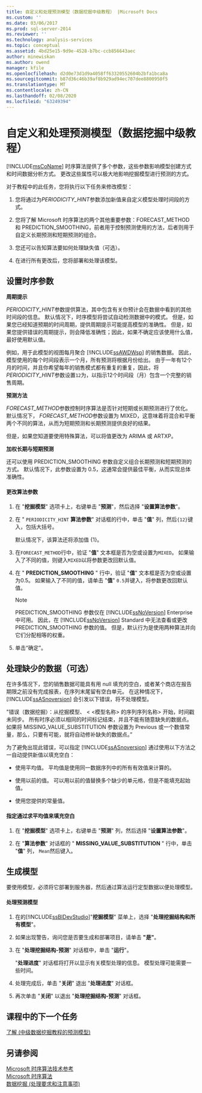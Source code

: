 ```yaml
---
title: 自定义和处理预测模型（数据挖掘中级教程） |Microsoft Docs
ms.custom: ''
ms.date: 03/06/2017
ms.prod: sql-server-2014
ms.reviewer: ''
ms.technology: analysis-services
ms.topic: conceptual
ms.assetid: 4bd25e15-9d9e-4528-b7bc-ccb856643aec
author: minewiskan
ms.author: owend
manager: kfile
ms.openlocfilehash: d2d0e73d1d9a4058ff63320552604b2bfa1bca8a
ms.sourcegitcommit: b87d36c46b39af8b929ad94ec707dee8800950f5
ms.translationtype: MT
ms.contentlocale: zh-CN
ms.lasthandoff: 02/08/2020
ms.locfileid: "63249394"
---
```

# <a name="customizing-and-processing-the-forecasting-model-intermediate-data-mining-tutorial"></a>自定义和处理预测模型（数据挖掘中级教程）
  
  [!INCLUDE[msCoName](../includes/msconame-md.md)] 时序算法提供了多个参数，这些参数影响模型创建方式和时间数据分析方式。 更改这些属性可以极大地影响挖掘模型进行预测的方式。  
  
 对于教程中的此任务，您将执行以下任务来修改模型：  
  
1.  您将通过为*PERIODICITY_HINT*参数添加新值来自定义模型处理时间段的方式。  
  
2.  您将了解 Microsoft 时序算法的两个其他重要参数：FORECAST_METHOD 和 PREDICTION_SMOOTHING，前者用于控制预测使用的方法，后者则用于自定义长期预测和短期预测的组合。  
  
3.  您还可以告知算法要如何处理缺失值（可选）。  
  
4.  在进行所有更改后，您将部署和处理该模型。  
  
## <a name="setting-time-series-parameters"></a>设置时序参数  
 **周期提示**  
  
 *PERIODICITY_HINT*参数提供算法，其中包含有关你预计会在数据中看到的其他时间段的信息。 默认情况下，时序模型将尝试自动检测数据中的模式。 但是，如果您已经知道预期的时间周期，提供周期提示可能提高模型的准确性。 但是，如果您提供错误的周期提示，则会降低准确性；因此，如果不确定应该使用什么值，最好使用默认值。  
  
 例如，用于此模型的视图每月聚合 [!INCLUDE[ssAWDWsp](../includes/ssawdwsp-md.md)] 的销售数据。 因此，模型使用的每个时间段表示一个月，所有预测将根据月份给出。 由于一年有12个月的时间，并且你希望每年的销售模式都有重复的重复，因此，将*PERIODICITY_HINT*参数设置`12`为，以指示12个时间段（月）包含一个完整的销售周期。  
  
 **预测方法**  
  
 *FORECAST_METHOD*参数控制时序算法是否针对短期或长期预测进行了优化。 默认情况下， *FORECAST_METHOD*参数设置为 MIXED，这意味着将混合和平衡两个不同的算法，从而为短期预测和长期预测提供良好的结果。  
  
 但是，如果您知道要使用特殊算法，可以将值更改为 ARIMA 或 ARTXP。  
  
 **加权长期与短期预测**  
  
 还可以使用 PREDICTION_SMOOTHING 参数自定义组合长期预测和短期预测的方式。 默认情况下，此参数设置为 0.5，这通常会提供最佳平衡，从而实现总体准确性。  
  
#### <a name="to-change-the-algorithm-parameters"></a>更改算法参数  
  
1.  在 "**挖掘模型**" 选项卡上，右键单击 "**预测**"，然后选择 "**设置算法参数**"。  
  
2.  在 " `PERIODICITY_HINT` **算法参数**" 对话框的行中，单击 "**值**" 列，然后`{12}`键入，包括大括号。  
  
     默认情况下，该算法还将添加值 {1}。  
  
3.  在`FORECAST_METHOD`行中，验证 "**值**" 文本框是否为空或设置为`MIXED`。 如果输入了不同的值，则键入`MIXED`以将参数更改回默认值。  
  
4.  在 " **PREDICTION_SMOOTHING** " 行中，验证 "**值**" 文本框是否为空或设置为0.5。 如果输入了不同的值，请单击 "**值**" `0.5`并键入，将参数更改回默认值。  
  
    > [!NOTE]  
    >  PREDICTION_SMOOTHING 参数仅在 [!INCLUDE[ssNoVersion](../includes/ssnoversion-md.md)] Enterprise 中可用。 因此，在 [!INCLUDE[ssNoVersion](../includes/ssnoversion-md.md)] Standard 中无法查看或更改 PREDICTION_SMOOTHING 参数的值。 但是，默认行为是使用两种算法并向它们分配相等的权重。  
  
5.  单击“确定”。   
  
## <a name="handling-missing-data-optional"></a>处理缺少的数据（可选）  
 在许多情况下，您的销售数据可能具有用 null 填充的空白，或者某个商店在报告期限之前没有完成报表，在序列末尾留有空白单元。 在这种情况下，[!INCLUDE[ssASnoversion](../includes/ssasnoversion-md.md)] 会引发以下错误，将不处理模型。  
  
 "错误（数据挖掘）：从挖掘模型、 \< \<模型名称> 的序列序列名称> 开始，时间戳未同步。 所有时序必须以相同的时间标记结束，并且不能有随意缺失的数据点。 如果将 MISSING_VALUE_SUBSTITUTION 参数设置为 Previous 或一个数值常量，那么，只要有可能，就将自动修补缺失的数据点。”  
  
 为了避免出现此错误，可以指定 [!INCLUDE[ssASnoversion](../includes/ssasnoversion-md.md)] 通过使用以下方法之一自动提供新值以填充空白：  
  
-   使用平均值。 平均值是使用同一数据序列中的所有有效值来计算的。  
  
-   使用以前的值。 可以用以前的值替换多个缺少的单元格，但是不能填充起始值。  
  
-   使用您提供的常量值。  
  
#### <a name="to-specify-that-gaps-be-filled-by-averaging-values"></a>指定通过求平均值来填充空白  
  
1.  在 "**挖掘模型**" 选项卡上，右键单击 "**预测**" 列，然后选择 "**设置算法参数**"。  
  
2.  在 "**算法参数**" 对话框的 " **MISSING_VALUE_SUBSTITUTION** " 行中，单击 "**值**" 列， `Mean`然后键入。  
  
## <a name="build-the-model"></a>生成模型  
 要使用模型，必须将它部署到服务器，然后通过算法运行定型数据以便处理模型。  
  
#### <a name="to-process-the-forecasting-model"></a>处理预测模型  
  
1.  在的[!INCLUDE[ssBIDevStudio](../includes/ssbidevstudio-md.md)]"**挖掘模型**" 菜单上，选择 "**处理挖掘结构和所有模型**"。  
  
2.  如果出现警告，询问您是否要生成和部署项目，请单击 **"是"**。  
  
3.  在 "**处理挖掘结构-预测**" 对话框中，单击 "**运行**"。  
  
     "**处理进度**" 对话框将打开以显示有关模型处理的信息。 模型处理可能需要一些时间。  
  
4.  处理完成后，单击 "**关闭**" 退出 "**处理进度**" 对话框。  
  
5.  再次单击 "**关闭**" 以退出 "**处理挖掘结构-预测**" 对话框。  
  
## <a name="next-task-in-lesson"></a>课程中的下一个任务  
 [了解 &#40;中级数据挖掘教程的预测模型&#41;](../../2014/tutorials/exploring-the-forecasting-model-intermediate-data-mining-tutorial.md)  
  
## <a name="see-also"></a>另请参阅  
 [Microsoft 时序算法技术参考](../../2014/analysis-services/data-mining/microsoft-time-series-algorithm-technical-reference.md)   
 [Microsoft 时序算法](../../2014/analysis-services/data-mining/microsoft-time-series-algorithm.md)   
 [数据挖掘 &#40;处理要求和注意事项&#41;](../../2014/analysis-services/data-mining/processing-requirements-and-considerations-data-mining.md)  
  
  
